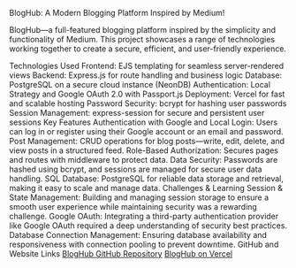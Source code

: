 BlogHub: A Modern Blogging Platform Inspired by Medium!

BlogHub—a full-featured blogging platform inspired by the simplicity and functionality of Medium. This project showcases a range of technologies working together to create a secure, efficient, and user-friendly experience.

Technologies Used
Frontend: EJS templating for seamless server-rendered views
Backend: Express.js for route handling and business logic
Database: PostgreSQL on a secure cloud instance (NeonDB)
Authentication: Local Strategy and Google OAuth 2.0 with Passport.js
Deployment: Vercel for fast and scalable hosting
Password Security: bcrypt for hashing user passwords
Session Management: express-session for secure and persistent user sessions
Key Features
Authentication with Google and Local Login: Users can log in or register using their Google account or an email and password.
Post Management: CRUD operations for blog posts—write, edit, delete, and view posts in a structured feed.
Role-Based Authorization: Secures pages and routes with middleware to protect data.
Data Security: Passwords are hashed using bcrypt, and sessions are managed for secure user data handling.
SQL Database: PostgreSQL for reliable data storage and retrieval, making it easy to scale and manage data.
Challenges & Learning
Session & State Management: Building and managing session storage to ensure a smooth user experience while maintaining security was a rewarding challenge.
Google OAuth: Integrating a third-party authentication provider like Google OAuth required a deep understanding of security best practices.
Database Connection Management: Ensuring database availability and responsiveness with connection pooling to prevent downtime.
GitHub and Website Links
[BlogHub GitHub Repository](https://github.com/akshithbilla/BlogHub)
[BlogHub on Vercel](https://bloghub-omega.vercel.app/)

